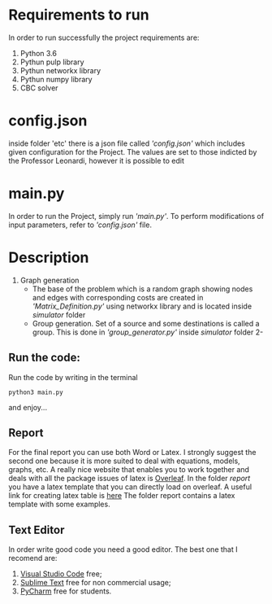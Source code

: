 # Requirements to run

In order to run successfully the project requirements are:

1. Python 3.6
2. Pythun pulp library
2. Pythun networkx library
2. Pythun numpy library
2. CBC solver

# config.json

inside folder 'etc' there is a json file called *'config.json'* which includes given configuration for the Project. The values are set to those indicted by the Professor Leonardi, however it is possible to edit


# main.py
In order to run the Project, simply run *'main.py'*. To perform modifications of input parameters, refer to *'config.json'* file.

     
# Description
1. Graph generation
   - The base of the problem which is a random graph showing nodes and edges with corresponding costs are created in *'Matrix_Definition.py'* using networkx library and is located inside *simulator* folder
   - Group generation. Set of a source and some destinations is called a group. This is done in *'group_generator.py'* inside *simulator* folder
 2-



## Run the code:
Run the code by writing in the terminal
```
python3 main.py
```
and enjoy...


## Report

For the final report you can use both Word or Latex.
I strongly suggest the second one because it is more suited to deal with equations, models, graphs, etc.
A really nice website that enables you to work together and deals with all the package issues of latex is [Overleaf](https://www.overleaf.com/). In the folder *report* you have a latex template that you can directly load on overleaf.
A useful link for creating latex table is [here](https://www.tablesgenerator.com/latex_tables)
The folder report contains a latex template with some examples.


## Text Editor

In order write good code you need a good editor. The best one that I recomend are:

1. [Visual Studio Code](https://code.visualstudio.com/) free;
1. [Sublime Text](https://www.sublimetext.com/) free for non commercial usage;
1. [PyCharm](https://www.jetbrains.com/pycharm/) free for students.

